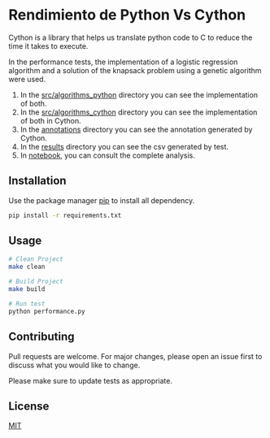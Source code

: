 # Rendimiento de Python Vs Cython

Cython is a library that helps us translate python code to C to reduce the time it takes to execute.

In the performance tests, the implementation of a logistic regression algorithm and a solution of the knapsack problem using a genetic algorithm were used.

1. In the [src/algorithms_python](https://github.com/jonattan-infante/Cython_vs_Python/tree/main/src/algorithms_python) directory you can see the implementation of both.
2. In the [src/algorithms_cython](https://github.com/jonattan-infante/Cython_vs_Python/tree/main/src/algorithms_cython) directory you can see the implementation of both in Cython.
3. In the [annotations](https://github.com/jonattan-infante/Cython_vs_Python/tree/main/annotations) directory you can see the annotation generated by Cython.
4. In the [results](https://github.com/jonattan-infante/Cython_vs_Python/tree/main/results) directory you can see the csv generated by test.
5. In [notebook,](https://github.com/jonattan-infante/Cython_vs_Python/blob/main/notebook.ipynb) you can consult the complete analysis.

## Installation

Use the package manager [pip](https://pip.pypa.io/en/stable/) to install all dependency.

```bash
pip install -r requirements.txt
```

## Usage

```bash
# Clean Project
make clean

# Build Project
make build

# Run test
python performance.py

```

## Contributing
Pull requests are welcome. For major changes, please open an issue first to discuss what you would like to change.

Please make sure to update tests as appropriate.

## License
[MIT](https://choosealicense.com/licenses/mit/)